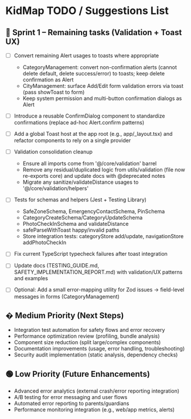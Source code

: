 # KidMap TODO / Suggestions List

## 🚀 Sprint 1 – Remaining tasks (Validation + Toast UX)

- [ ] Convert remaining Alert usages to toasts where appropriate
  - CategoryManagement: convert non-confirmation alerts (cannot delete default, delete success/error) to toasts; keep delete confirmation as Alert
  - CityManagement: surface Add/Edit form validation errors via toast (pass showToast to form)
  - Keep system permission and multi-button confirmation dialogs as Alert

- [ ] Introduce a reusable ConfirmDialog component to standardize confirmations (replace ad-hoc Alert.confirm patterns)

- [ ] Add a global Toast host at the app root (e.g., app/_layout.tsx) and refactor components to rely on a single provider

- [ ] Validation consolidation cleanup
  - Ensure all imports come from '@/core/validation' barrel
  - Remove any residual/duplicated logic from utils/validation (file now re-exports core) and update docs with @deprecated notes
  - Migrate any sanitize/validateDistance usages to '@/core/validation/helpers'

- [ ] Tests for schemas and helpers (Jest + Testing Library)
  - SafeZoneSchema, EmergencyContactSchema, PinSchema
  - CategoryCreateSchema/CategoryUpdateSchema
  - PhotoCheckInSchema and validateDistance
  - safeParseWithToast happy/invalid paths
  - Store integration tests: categoryStore add/update, navigationStore addPhotoCheckIn

- [ ] Fix current TypeScript typecheck failures after toast integration

- [ ] Update docs (TESTING_GUIDE.md, SAFETY_IMPLEMENTATION_REPORT.md) with validation/UX patterns and examples

- [ ] Optional: Add a small error-mapping utility for Zod issues → field-level messages in forms (CategoryManagement)

## � Medium Priority (Next Steps)

- Integration test automation for safety flows and error recovery
- Performance optimization review (profiling, bundle analysis)
- Component size reduction (split large/complex components)
- Documentation improvements (usage, error handling, troubleshooting)
- Security audit implementation (static analysis, dependency checks)

## 🟢 Low Priority (Future Enhancements)

- Advanced error analytics (external crash/error reporting integration)
- A/B testing for error messaging and user flows
- Automated error reporting to parents/guardians
- Performance monitoring integration (e.g., web/app metrics, alerts)
